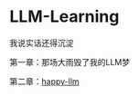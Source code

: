# LLM-Learning

我说实话还得沉淀

第一章：那场大雨毁了我的LLM梦

第二章：[happy-llm](https://github.com/Zhenhao-Zhang/LLM-Learning/tree/main/happy-llm)